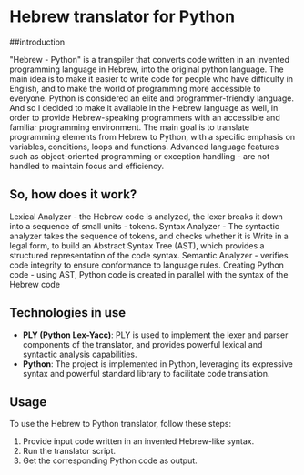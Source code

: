 # Hebrew translator for Python

##introduction

"Hebrew - Python" is a transpiler that converts code written in an invented programming language in Hebrew, into the original python language. The main idea is to make it easier to write code for people who have difficulty in English, and to make the world of programming more accessible to everyone. Python is considered an elite and programmer-friendly language. And so I decided to make it available in the Hebrew language as well, in order to provide Hebrew-speaking programmers with an accessible and familiar programming environment.
The main goal is to translate programming elements from Hebrew to Python, with a specific emphasis on variables, conditions, loops and functions. Advanced language features such as object-oriented programming or exception handling - are not handled to maintain focus and efficiency.

## So, how does it work?
Lexical Analyzer - the Hebrew code is analyzed, the lexer breaks it down into a sequence of small units - tokens.
Syntax Analyzer - The syntactic analyzer takes the sequence of tokens, and checks whether it is
Write in a legal form, to build an Abstract Syntax Tree (AST), which provides a structured representation of the code syntax.
Semantic Analyzer - verifies code integrity to ensure conformance to language rules.
Creating Python code - using AST, Python code is created in parallel with the syntax of the Hebrew code


## Technologies in use

- **PLY (Python Lex-Yacc)**: PLY is used to implement the lexer and parser components of the translator, and provides powerful lexical and syntactic analysis capabilities.
- **Python**: The project is implemented in Python, leveraging its expressive syntax and powerful standard library to facilitate code translation.

## Usage

To use the Hebrew to Python translator, follow these steps:

1. Provide input code written in an invented Hebrew-like syntax.
2. Run the translator script.
3. Get the corresponding Python code as output.
